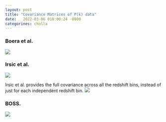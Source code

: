 ```yaml
---
layout: post
title: "Covariance Matrices of P(k) data"
date:   2022-03-06 010:00:24 -0800
categorines: cholla
---
```



### Boera et al. 
<img src="{{ site.url }}assets/images/thermal_covariance_matrix_data/covariance_matrix_boera_normalized.png">


### Irsic et al. 
<img src="{{ site.url }}assets/images/thermal_covariance_matrix_data/covariance_matrix_irsic_normalized.png">

Irsic et al. provides the full covariance across all the redshift bins, instead of just for each independent redshift bin.
<img src="{{ site.url }}assets/images/thermal_covariance_matrix_data/covariance_matrix_irsic_full_normalized.png">

### BOSS. 
<img src="{{ site.url }}assets/images/thermal_covariance_matrix_data/covariance_matrix_boss_normalized.png">

